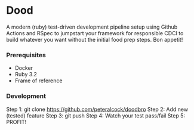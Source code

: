 # Dood
A modern (ruby) test-driven development pipeline setup using Github Actions and RSpec to jumpstart your framework for responsible CDCI to build whatever you want without the initial food prep steps. Bon appetit! 
### Prerequisites
- Docker
- Ruby 3.2
- Frame of reference

### Development

   Step 1: git clone https://github.com/peteralcock/doodbro
   Step 2: Add new (tested) feature
   Step 3: git push
   Step 4: Watch your test pass/fail
   Step 5: PROFIT!
